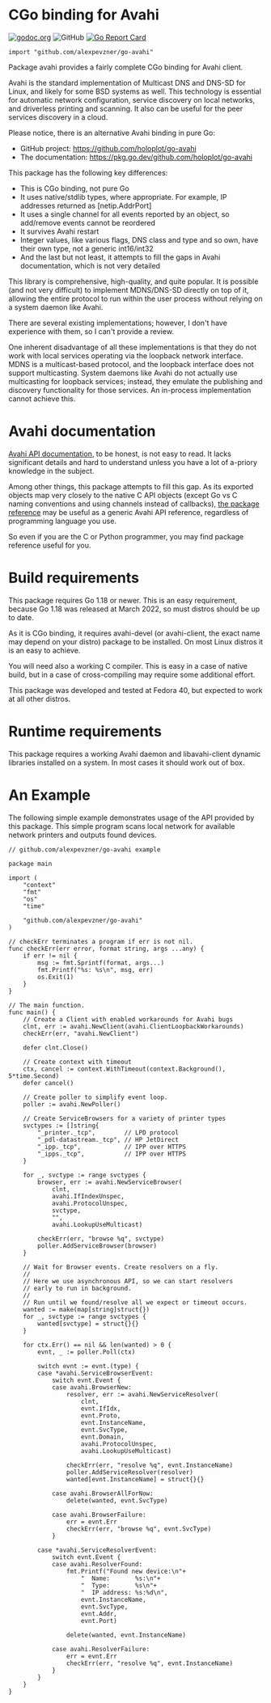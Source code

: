 # CGo binding for Avahi

[![godoc.org](https://godoc.org/github.com/alexpevzner/go-avahi?status.svg)](https://godoc.org/github.com/alexpevzner/go-avahi)
![GitHub](https://img.shields.io/github/license/alexpevzner/go-avahi)
[![Go Report Card](https://goreportcard.com/badge/github.com/alexpevzner/go-avahi)](https://goreportcard.com/report/github.com/alexpevzner/go-avahi)

```
import "github.com/alexpevzner/go-avahi"
```

Package avahi provides a fairly complete CGo binding for Avahi client.

Avahi is the standard implementation of Multicast DNS and DNS-SD for Linux, and
likely for some BSD systems as well. This technology is essential for automatic
network configuration, service discovery on local networks, and driverless
printing and scanning. It also can be useful for the peer services discovery
in a cloud.

Please notice, there is an alternative Avahi binding in pure Go:

  - GitHub project: https://github.com/holoplot/go-avahi
  - The documentation: https://pkg.go.dev/github.com/holoplot/go-avahi

This package has the following key differences:

  - This is CGo binding, not pure Go
  - It uses native/stdlib types, where appropriate. For example,
    IP addresses returned as [netip.AddrPort]
  - It uses a single channel for all events reported by an object,
    so add/remove events cannot be reordered
  - It survives Avahi restart
  - Integer values, like various flags, DNS class and type and
    so own, have their own type, not a generic int16/int32
  - And the last but not least, it attempts to fill the gaps
    in Avahi documentation, which is not very detailed

This library is comprehensive, high-quality, and quite popular. It is possible
(and not very difficult) to implement MDNS/DNS-SD directly on top of it,
allowing the entire protocol to run within the user process without relying on
a system daemon like Avahi.

There are several existing implementations; however, I don't have experience
with them, so I can't provide a review.

One inherent disadvantage of all these implementations is that they do not work
with local services operating via the loopback network interface. MDNS is a
multicast-based protocol, and the loopback interface does not support
multicasting. System daemons like Avahi do not actually use multicasting for
loopback services; instead, they emulate the publishing and discovery
functionality for those services. An in-process implementation cannot achieve
this.

# Avahi documentation

[Avahi API documentation](https://avahi.org/doxygen/html/), to be
honest, is not easy to read. It lacks significant details and hard to
understand unless you have a lot of a-priory knowledge in the subject.

Among other things, this package attempts to fill this gap. As its
exported objects map very closely to the native C API objects (except
Go vs C naming conventions and using channels instead of callbacks),
[the package reference](https://godoc.org/github.com/alexpevzner/go-avahi)
may be useful as a generic Avahi API reference, regardless of
programming language you use.

So even if you are the C or Python programmer, you may find package
reference useful for you.

# Build requirements

This package requires Go 1.18 or newer. This is an easy requirement,
because Go 1.18 was released at March 2022, so must distros should
be up to date.

As it is CGo binding, it requires avahi-devel (or avahi-client, the
exact name may depend on your distro) package to be installed. On
most Linux distros it is an easy to achieve.

You will need also a working C compiler. This is easy in a case of
native build, but in a case of cross-compiling may require some
additional effort.

This package was developed and tested at Fedora 40, but expected
to work at all other distros.

# Runtime requirements

This package requires a working Avahi daemon and libavahi-client dynamic
libraries installed on a system. In most cases it should work out of
box.

# An Example

The following simple example demonstrates usage of the API provided by
this package. This simple program scans local network for available network
printers and outputs found devices.

```
// github.com/alexpevzner/go-avahi example

package main

import (
	"context"
	"fmt"
	"os"
	"time"

	"github.com/alexpevzner/go-avahi"
)

// checkErr terminates a program if err is not nil.
func checkErr(err error, format string, args ...any) {
	if err != nil {
		msg := fmt.Sprintf(format, args...)
		fmt.Printf("%s: %s\n", msg, err)
		os.Exit(1)
	}
}

// The main function.
func main() {
	// Create a Client with enabled workarounds for Avahi bugs
	clnt, err := avahi.NewClient(avahi.ClientLoopbackWorkarounds)
	checkErr(err, "avahi.NewClient")

	defer clnt.Close()

	// Create context with timeout
	ctx, cancel := context.WithTimeout(context.Background(), 5*time.Second)
	defer cancel()

	// Create poller to simplify event loop.
	poller := avahi.NewPoller()

	// Create ServiceBrowsers for a variety of printer types
	svctypes := []string{
		"_printer._tcp",        // LPD protocol
		"_pdl-datastream._tcp", // HP JetDirect
		"_ipp._tcp",            // IPP over HTTPS
		"_ipps._tcp",           // IPP over HTTPS
	}

	for _, svctype := range svctypes {
		browser, err := avahi.NewServiceBrowser(
			clnt,
			avahi.IfIndexUnspec,
			avahi.ProtocolUnspec,
			svctype,
			"",
			avahi.LookupUseMulticast)

		checkErr(err, "browse %q", svctype)
		poller.AddServiceBrowser(browser)
	}

	// Wait for Browser events. Create resolvers on a fly.
	//
	// Here we use asynchronous API, so we can start resolvers
	// early to run in background.
	//
	// Run until we found/resolve all we expect or timeout occurs.
	wanted := make(map[string]struct{})
	for _, svctype := range svctypes {
		wanted[svctype] = struct{}{}
	}

	for ctx.Err() == nil && len(wanted) > 0 {
		evnt, _ := poller.Poll(ctx)

		switch evnt := evnt.(type) {
		case *avahi.ServiceBrowserEvent:
			switch evnt.Event {
			case avahi.BrowserNew:
				resolver, err := avahi.NewServiceResolver(
					clnt,
					evnt.IfIdx,
					evnt.Proto,
					evnt.InstanceName,
					evnt.SvcType,
					evnt.Domain,
					avahi.ProtocolUnspec,
					avahi.LookupUseMulticast)

				checkErr(err, "resolve %q", evnt.InstanceName)
				poller.AddServiceResolver(resolver)
				wanted[evnt.InstanceName] = struct{}{}

			case avahi.BrowserAllForNow:
				delete(wanted, evnt.SvcType)

			case avahi.BrowserFailure:
				err = evnt.Err
				checkErr(err, "browse %q", evnt.SvcType)
			}

		case *avahi.ServiceResolverEvent:
			switch evnt.Event {
			case avahi.ResolverFound:
				fmt.Printf("Found new device:\n"+
					"  Name:       %s:\n"+
					"  Type:       %s\n"+
					"  IP address: %s:%d\n",
					evnt.InstanceName,
					evnt.SvcType,
					evnt.Addr,
					evnt.Port)

				delete(wanted, evnt.InstanceName)

			case avahi.ResolverFailure:
				err = evnt.Err
				checkErr(err, "resolve %q", evnt.InstanceName)
			}
		}
	}
}
```

<!-- vim:ts=8:sw=4:et:textwidth=72
-->
